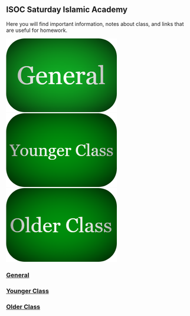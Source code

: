## ISOC Saturday Islamic Academy

Here you will find important information, notes about class, and links that are useful for homework. 

[![alt text](https://raw.githubusercontent.com/isocia/isocia.github.io/master/General.png)](https://isocia.github.io/General) [![alt text](https://raw.githubusercontent.com/isocia/isocia.github.io/master/Younger%20Class.png)](https://isocia.github.io/YoungerClass) [![alt text](https://raw.githubusercontent.com/isocia/isocia.github.io/master/Older%20Class.png)](https://isocia.github.io/OlderClass)

### [__General__](https://isocia.github.io/General)
### [__Younger Class__](https://isocia.github.io/YoungerClass)
### [__Older Class__](https://isocia.github.io/OlderClass)

